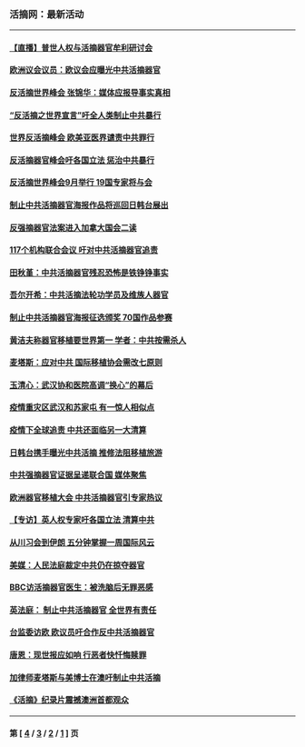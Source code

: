 ### 活摘网：最新活动
---
#### [【直播】普世人权与活摘器官牟利研讨会](../../pages/nf5883/n13425146.md?02100430) 
#### [欧洲议会议员：欧议会应曝光中共活摘器官](../../pages/nf5883/n13336571.md?02100430) 
#### [反活摘世界峰会 张锦华：媒体应报导事实真相](../../pages/nf5883/n13278502.md?02100430) 
#### [“反活摘之世界宣言”吁全人类制止中共暴行](../../pages/nf5883/n13259730.md?02100430) 
#### [世界反活摘峰会 欧美亚医界谴责中共罪行](../../pages/nf5883/n13253550.md?02100430) 
#### [反活摘器官峰会吁各国立法 惩治中共暴行](../../pages/nf5883/n13245052.md?02100430) 
#### [反活摘世界峰会9月举行 19国专家将与会](../../pages/nf5883/n13201492.md?02100430) 
#### [制止中共活摘器官海报作品将巡回日韩台展出](../../pages/nf5883/n13177791.md?02100430) 
#### [反强摘器官法案进入加拿大国会二读](../../pages/nf5883/n13033450.md?02100430) 
#### [117个机构联合会议 吁对中共活摘器官追责](../../pages/nf5883/n12775087.md?02100430) 
#### [田秋堇：中共活摘器官残忍恐怖是铁铮铮事实](../../pages/nf5883/n12702148.md?02100430) 
#### [吾尔开希：中共活摘法轮功学员及维族人器官](../../pages/nf5883/n12693197.md?02100430) 
#### [制止中共活摘器官海报征选颁奖 70国作品参赛](../../pages/nf5883/n12692050.md?02100430) 
#### [黄洁夫称器官移植要世界第一 学者：中共按需杀人](../../pages/nf5883/n12572329.md?02100430) 
#### [麦塔斯：应对中共 国际移植协会需改七原则](../../pages/nf5883/n12514711.md?02100430) 
#### [玉清心：武汉协和医院高调“换心”的幕后](../../pages/nf5883/n12298730.md?02100430) 
#### [疫情重灾区武汉和苏家屯 有一惊人相似点](../../pages/nf5883/n12150824.md?02100430) 
#### [疫情下全球追责 中共还面临另一大清算](../../pages/nf5883/n12070397.md?02100430) 
#### [日韩台携手曝光中共活摘 推修法阻移植旅游](../../pages/nf5883/n11712046.md?02100430) 
#### [中共强摘器官证据呈递联合国 媒体聚焦](../../pages/nf5883/n11546426.md?02100430) 
#### [欧洲器官移植大会 中共活摘器官引专家热议](../../pages/nf5883/n11539095.md?02100430) 
#### [【专访】英人权专家吁各国立法 清算中共](../../pages/nf5883/n11367315.md?02100430) 
#### [从川习会到伊朗 五分钟掌握一周国际风云](../../pages/nf5883/n11338520.md?02100430) 
#### [美媒：人民法庭裁定中共仍在掠夺器官](../../pages/nf5883/n11334897.md?02100430) 
#### [BBC访活摘器官医生：被洗脑后无罪恶感](../../pages/nf5883/n11335935.md?02100430) 
#### [英法庭： 制止中共活摘器官 全世界有责任](../../pages/nf5883/n11330691.md?02100430) 
#### [台监委访欧 欧议员吁合作反中共活摘器官](../../pages/nf5883/n11109190.md?02100430) 
#### [唐恩：现世报应如响 行恶者快忏悔赎罪](../../pages/nf5883/n11104016.md?02100430) 
#### [加律师麦塔斯与美博士在澳吁制止中共活摘](../../pages/nf5883/n10724764.md?02100430) 
#### [《活摘》纪录片震撼澳洲首都观众](../../pages/nf5883/n10722747.md?02100430) 

---
#### 第 [ [4](./4.md?02100430) / [3](./3.md?02100430) / [2](./2.md?02100430) / [1](./1.md?02100430) ] 页
